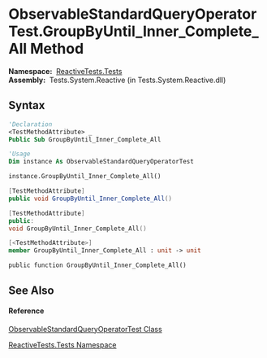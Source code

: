 # ObservableStandardQueryOperatorTest.GroupByUntil\_Inner\_Complete\_All Method

**Namespace:**  [ReactiveTests.Tests](ReactiveTests.Tests\ReactiveTests.Tests.md)  
**Assembly:**  Tests.System.Reactive (in Tests.System.Reactive.dll)

## Syntax

```vb
'Declaration
<TestMethodAttribute> _
Public Sub GroupByUntil_Inner_Complete_All
```

```vb
'Usage
Dim instance As ObservableStandardQueryOperatorTest

instance.GroupByUntil_Inner_Complete_All()
```

```csharp
[TestMethodAttribute]
public void GroupByUntil_Inner_Complete_All()
```

```c++
[TestMethodAttribute]
public:
void GroupByUntil_Inner_Complete_All()
```

```fsharp
[<TestMethodAttribute>]
member GroupByUntil_Inner_Complete_All : unit -> unit 
```

```jscript
public function GroupByUntil_Inner_Complete_All()
```

## See Also

#### Reference

[ObservableStandardQueryOperatorTest Class](ObservableStandardQueryOperatorTest\ObservableStandardQueryOperatorTest.md)

[ReactiveTests.Tests Namespace](ReactiveTests.Tests\ReactiveTests.Tests.md)




